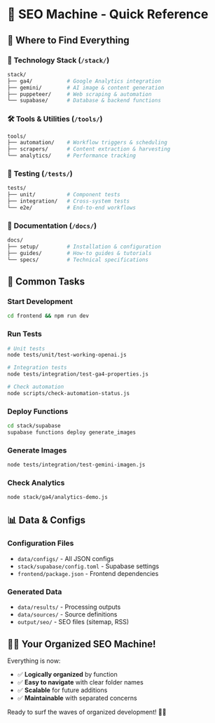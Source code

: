 # 🚀 SEO Machine - Quick Reference

## 📁 Where to Find Everything

### 🔧 **Technology Stack** (`/stack/`)
```bash
stack/
├── ga4/           # Google Analytics integration
├── gemini/        # AI image & content generation  
├── puppeteer/     # Web scraping & automation
└── supabase/      # Database & backend functions
```

### 🛠️ **Tools & Utilities** (`/tools/`)
```bash
tools/
├── automation/    # Workflow triggers & scheduling
├── scrapers/      # Content extraction & harvesting
└── analytics/     # Performance tracking
```

### 🧪 **Testing** (`/tests/`)
```bash
tests/
├── unit/          # Component tests
├── integration/   # Cross-system tests  
└── e2e/           # End-to-end workflows
```

### 📖 **Documentation** (`/docs/`)
```bash
docs/
├── setup/         # Installation & configuration
├── guides/        # How-to guides & tutorials
└── specs/         # Technical specifications
```

## 🎯 **Common Tasks**

### Start Development
```bash
cd frontend && npm run dev
```

### Run Tests
```bash
# Unit tests
node tests/unit/test-working-openai.js

# Integration tests  
node tests/integration/test-ga4-properties.js

# Check automation
node scripts/check-automation-status.js
```

### Deploy Functions
```bash
cd stack/supabase
supabase functions deploy generate_images
```

### Generate Images
```bash
node tests/integration/test-gemini-imagen.js
```

### Check Analytics
```bash
node stack/ga4/analytics-demo.js
```

## 📊 **Data & Configs**

### Configuration Files
- `data/configs/` - All JSON configs
- `stack/supabase/config.toml` - Supabase settings
- `frontend/package.json` - Frontend dependencies

### Generated Data
- `data/results/` - Processing outputs
- `data/sources/` - Source definitions
- `output/seo/` - SEO files (sitemap, RSS)

## 🏄‍♂️ **Your Organized SEO Machine!**

Everything is now:
- ✅ **Logically organized** by function
- ✅ **Easy to navigate** with clear folder names  
- ✅ **Scalable** for future additions
- ✅ **Maintainable** with separated concerns

Ready to surf the waves of organized development! 🤖✨
